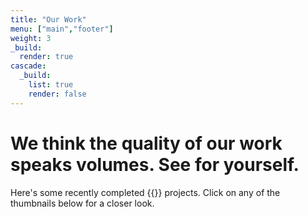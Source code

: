 ```yaml
---
title: "Our Work"
menu: ["main","footer"]
weight: 3
_build:
  render: true
cascade:
  _build:
    list: true
    render: false
---
```


# We think the **quality of our work** speaks volumes. See for yourself.

Here's some recently completed {{<industry>}} projects. Click on any of the thumbnails below for a closer look.

